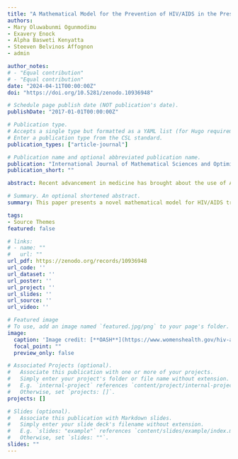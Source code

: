 ```yaml
---
title: "A Mathematical Model for the Prevention of HIV/AIDS in the Presence of Undetectable Equals Untransmittable Viral Load"
authors:
- Mary Oluwabunmi Ogunmodimu
- Exavery Enock
- Alpha Basweti Kenyatta 
- Steeven Belvinos Affognon
- admin

author_notes:
# - "Equal contribution"
# - "Equal contribution"
date: "2024-04-11T00:00:00Z"
doi: "https://doi.org/10.5281/zenodo.10936948"

# Schedule page publish date (NOT publication's date).
publishDate: "2017-01-01T00:00:00Z"

# Publication type.
# Accepts a single type but formatted as a YAML list (for Hugo requirements).
# Enter a publication type from the CSL standard.
publication_types: ["article-journal"]

# Publication name and optional abbreviated publication name.
publication: "International Journal of Mathematical Sciences and Optimization: Theory and Applications, 10(2)"
publication_short: ""

abstract: Recent advancement in medicine has brought about the use of Antiretroviral Therapy (ART) treatment regime to reduce the viral load of a Human Immunodeficiency Virus (HIV) or Acquired Immune Deficiency Syndrome (AIDS) patients to an Undetectable equals Untransmittable (U=U) level. While half of HIV-positive individuals in the United States have achieved an undetectable viral load, African countries face distinct challenges, including unawareness of the possibility of attaining the U=U viral load. This paper presents a novel mathematical model for HIV/AIDS transmission in Africa, using Cape Verde as a case study, by incorporating the ART treatment, resulting in U=U. The qualitative properties of the model, including the boundedness and positivity of its solution were obtained. Local and global stability analyses of the Disease-Free Equilibrium (DFE) point of the model were performed using the next generation matrix approach and the direct Lyapunov method respectively. The result indicated that the DFE of the model is stable and the disease cannot invade the studied population. The model equations were solved through the implementation of MATLAB ODE45 algorithm and simulations were performed to visualize the effects of the ART on attaining a U=U viral load. Values of the parameters which are highly significant to the spread and control of the disease were varied and graphs were obtained to visualize the effects of these variations on each model compartment. Results of the simulations indicate that it is possible to attain a U=U viral load in Africa if the ART treatment is followed religiously. Implementation of the findings of this research will contribute to curbing transmission and strengthening control efforts towards ending the HIV/AIDS epidemic.

# Summary. An optional shortened abstract.
summary: This paper presents a novel mathematical model for HIV/AIDS transmission in Africa, using Cape Verde as a case study, by incorporating the ART treatment, resulting in U=U. The qualitative properties of the model, including the boundedness and positivity of its solution were obtained. 

tags:
- Source Themes
featured: false

# links:
# - name: ""
#   url: ""
url_pdf: https://zenodo.org/records/10936948
url_code: ''
url_dataset: ''
url_poster: ''
url_project: ''
url_slides: ''
url_source: ''
url_video: ''

# Featured image
# To use, add an image named `featured.jpg/png` to your page's folder. 
image:
  caption: 'Image credit: [**OASH**](https://www.womenshealth.gov/hiv-and-aids/hiv-and-aids-basics)'
  focal_point: ""
  preview_only: false

# Associated Projects (optional).
#   Associate this publication with one or more of your projects.
#   Simply enter your project's folder or file name without extension.
#   E.g. `internal-project` references `content/project/internal-project/index.md`.
#   Otherwise, set `projects: []`.
projects: []

# Slides (optional).
#   Associate this publication with Markdown slides.
#   Simply enter your slide deck's filename without extension.
#   E.g. `slides: "example"` references `content/slides/example/index.md`.
#   Otherwise, set `slides: ""`.
slides: ""
---
```

